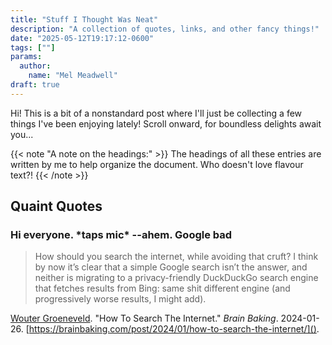 ```yaml
---
title: "Stuff I Thought Was Neat"
description: "A collection of quotes, links, and other fancy things!"
date: "2025-05-12T19:17:12-0600"
tags: [""]
params:
  author:
    name: "Mel Meadwell"
draft: true
---
```


Hi!
This is a bit of a nonstandard post where I'll just be collecting a few things I've been enjoying lately!
Scroll onward, for boundless delights await you...

{{< note "A note on the headings:" >}}
  The headings of all these entries are written by me to help organize the document.
  Who doesn't love flavour text?!
{{< /note >}}

## Quaint Quotes

### Hi everyone. \*taps mic\* --ahem. Google bad

> How should you search the internet, while avoiding that cruft?
> I think by now it’s clear that a simple Google search isn’t the answer,
> and neither is migrating to a privacy-friendly DuckDuckGo search engine that fetches results from Bing:
> same shit different engine (and progressively worse results, I might add).

[Wouter Groeneveld](https://brainbaking.com/about). "How To Search The Internet." _Brain Baking_. 2024-01-26. [https://brainbaking.com/post/2024/01/how-to-search-the-internet/]().
